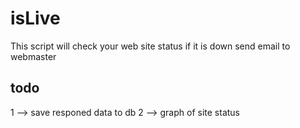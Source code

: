 # isLive

This script will  check your web site status if it is down send email to webmaster

todo
---

1 --> save responed data to db 
2 --> graph of site status
